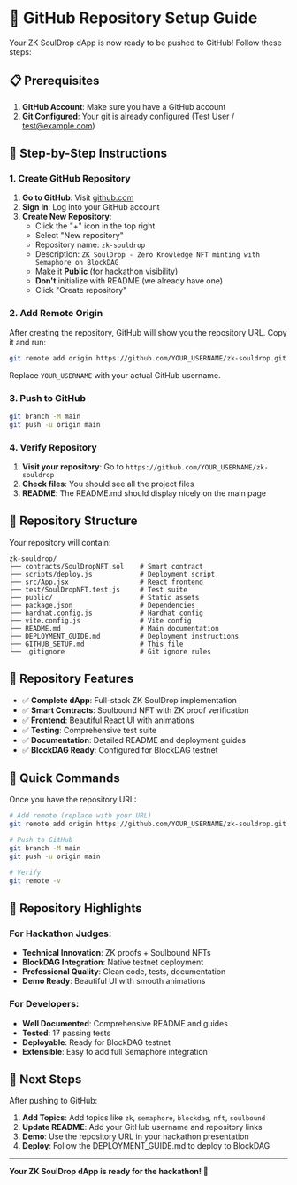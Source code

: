 # 🚀 GitHub Repository Setup Guide

Your ZK SoulDrop dApp is now ready to be pushed to GitHub! Follow these steps:

## 📋 Prerequisites

1. **GitHub Account**: Make sure you have a GitHub account
2. **Git Configured**: Your git is already configured (Test User / test@example.com)

## 🔧 Step-by-Step Instructions

### 1. Create GitHub Repository

1. **Go to GitHub**: Visit [github.com](https://github.com)
2. **Sign In**: Log into your GitHub account
3. **Create New Repository**:
   - Click the "+" icon in the top right
   - Select "New repository"
   - Repository name: `zk-souldrop`
   - Description: `ZK SoulDrop - Zero Knowledge NFT minting with Semaphore on BlockDAG`
   - Make it **Public** (for hackathon visibility)
   - **Don't** initialize with README (we already have one)
   - Click "Create repository"

### 2. Add Remote Origin

After creating the repository, GitHub will show you the repository URL. Copy it and run:

```bash
git remote add origin https://github.com/YOUR_USERNAME/zk-souldrop.git
```

Replace `YOUR_USERNAME` with your actual GitHub username.

### 3. Push to GitHub

```bash
git branch -M main
git push -u origin main
```

### 4. Verify Repository

1. **Visit your repository**: Go to `https://github.com/YOUR_USERNAME/zk-souldrop`
2. **Check files**: You should see all the project files
3. **README**: The README.md should display nicely on the main page

## 📁 Repository Structure

Your repository will contain:

```
zk-souldrop/
├── contracts/SoulDropNFT.sol    # Smart contract
├── scripts/deploy.js            # Deployment script
├── src/App.jsx                  # React frontend
├── test/SoulDropNFT.test.js     # Test suite
├── public/                      # Static assets
├── package.json                 # Dependencies
├── hardhat.config.js            # Hardhat config
├── vite.config.js               # Vite config
├── README.md                    # Main documentation
├── DEPLOYMENT_GUIDE.md          # Deployment instructions
├── GITHUB_SETUP.md              # This file
└── .gitignore                   # Git ignore rules
```

## 🎯 Repository Features

- ✅ **Complete dApp**: Full-stack ZK SoulDrop implementation
- ✅ **Smart Contracts**: Soulbound NFT with ZK proof verification
- ✅ **Frontend**: Beautiful React UI with animations
- ✅ **Testing**: Comprehensive test suite
- ✅ **Documentation**: Detailed README and deployment guides
- ✅ **BlockDAG Ready**: Configured for BlockDAG testnet

## 🔗 Quick Commands

Once you have the repository URL:

```bash
# Add remote (replace with your URL)
git remote add origin https://github.com/YOUR_USERNAME/zk-souldrop.git

# Push to GitHub
git branch -M main
git push -u origin main

# Verify
git remote -v
```

## 🌟 Repository Highlights

### For Hackathon Judges:
- **Technical Innovation**: ZK proofs + Soulbound NFTs
- **BlockDAG Integration**: Native testnet deployment
- **Professional Quality**: Clean code, tests, documentation
- **Demo Ready**: Beautiful UI with smooth animations

### For Developers:
- **Well Documented**: Comprehensive README and guides
- **Tested**: 17 passing tests
- **Deployable**: Ready for BlockDAG testnet
- **Extensible**: Easy to add full Semaphore integration

## 🚀 Next Steps

After pushing to GitHub:

1. **Add Topics**: Add topics like `zk`, `semaphore`, `blockdag`, `nft`, `soulbound`
2. **Update README**: Add your GitHub username and repository links
3. **Demo**: Use the repository URL in your hackathon presentation
4. **Deploy**: Follow the DEPLOYMENT_GUIDE.md to deploy to BlockDAG

---

**Your ZK SoulDrop dApp is ready for the hackathon! 🎉** 